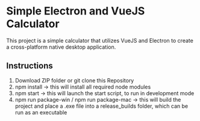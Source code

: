 # Simple Electron and VueJS Calculator

This project is a simple calculator that utilizes VueJS and Electron to create a cross-platform native desktop application.

## Instructions

1. Download ZIP folder or git clone this Repository
2. npm install -> this will install all required node modules
3. npm start -> this will launch the start script, to run in development mode
4. npm run package-win / npm run package-mac -> this will build the project and place a .exe file into a release_builds folder, which can be run as an executable
 
